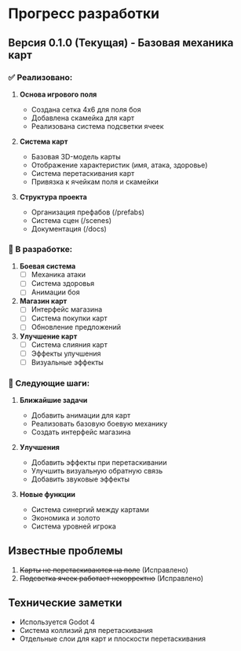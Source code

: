 # Прогресс разработки

## Версия 0.1.0 (Текущая) - Базовая механика карт

### ✅ Реализовано:
1. **Основа игрового поля**
   - Создана сетка 4x6 для поля боя
   - Добавлена скамейка для карт
   - Реализована система подсветки ячеек

2. **Система карт**
   - Базовая 3D-модель карты
   - Отображение характеристик (имя, атака, здоровье)
   - Система перетаскивания карт
   - Привязка к ячейкам поля и скамейки

3. **Структура проекта**
   - Организация префабов (/prefabs)
   - Система сцен (/scenes)
   - Документация (/docs)

### 🔄 В разработке:
1. **Боевая система**
   - [ ] Механика атаки
   - [ ] Система здоровья
   - [ ] Анимации боя

2. **Магазин карт**
   - [ ] Интерфейс магазина
   - [ ] Система покупки карт
   - [ ] Обновление предложений

3. **Улучшение карт**
   - [ ] Система слияния карт
   - [ ] Эффекты улучшения
   - [ ] Визуальные эффекты

### 📅 Следующие шаги:
1. **Ближайшие задачи**
   - Добавить анимации для карт
   - Реализовать базовую боевую механику
   - Создать интерфейс магазина

2. **Улучшения**
   - Добавить эффекты при перетаскивании
   - Улучшить визуальную обратную связь
   - Добавить звуковые эффекты

3. **Новые функции**
   - Система синергий между картами
   - Экономика и золото
   - Система уровней игрока

## Известные проблемы
1. ~~Карты не перетаскиваются на поле~~ (Исправлено)
2. ~~Подсветка ячеек работает некорректно~~ (Исправлено)

## Технические заметки
- Используется Godot 4
- Система коллизий для перетаскивания
- Отдельные слои для карт и плоскости перетаскивания
